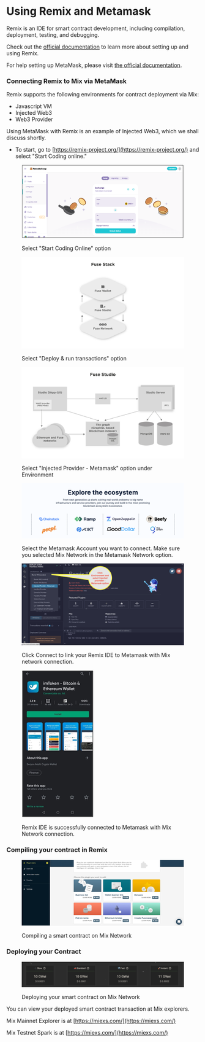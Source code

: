 # Using Remix and Metamask

Remix is an IDE for smart contract development, including compilation, deployment, testing, and debugging.

Check out the [official documentation](https://remix-ide.readthedocs.io/en/latest/) to learn more about setting up and using Remix.

For help setting up MetaMask, please visit [the official documentation](https://metamask.zendesk.com/hc/en-us).

### Connecting Remix to Mix via MetaMask <a href="#connecting-remix-to-gnosis-via-metamask" id="connecting-remix-to-gnosis-via-metamask"></a>

Remix supports the following environments for contract deployment via Mix:

* Javascript VM
* Injected Web3
* Web3 Provider

Using MetaMask with Remix is an example of Injected Web3, which we shall discuss shortly.

* To start, go to [https://remix-project.org/](https://remix-project.org/) and select "Start Coding online."

<figure><img src="../../.gitbook/assets/image (15).png" alt=""><figcaption><p>Select "Start Coding Online" option</p></figcaption></figure>

<figure><img src="../../.gitbook/assets/image (17).png" alt=""><figcaption><p>Select "Deploy &#x26; run transactions" option</p></figcaption></figure>

<figure><img src="../../.gitbook/assets/image (19).png" alt=""><figcaption><p>Select "Injected Provider - Metamask" option under Environment</p></figcaption></figure>

<figure><img src="../../.gitbook/assets/image (31).png" alt=""><figcaption><p>Select the Metamask Account you want to connect. Make sure you selected Mix Network in the Metamask Network option.</p></figcaption></figure>

<figure><img src="../../.gitbook/assets/image (18).png" alt=""><figcaption><p>Click Connect to link your Remix IDE to Metamask with Mix network connection.</p></figcaption></figure>

<figure><img src="../../.gitbook/assets/image (2).png" alt=""><figcaption><p>Remix IDE is successfully connected to Metamask with Mix Network connection.</p></figcaption></figure>

### Compiling your contract in Remix <a href="#compiling-your-contract-in-remix" id="compiling-your-contract-in-remix"></a>

<figure><img src="../../.gitbook/assets/image (27).png" alt=""><figcaption><p>Compiling a smart contract on Mix Network</p></figcaption></figure>

### Deploying your Contract <a href="#deploying-your-contract" id="deploying-your-contract"></a>

<figure><img src="../../.gitbook/assets/image.png" alt=""><figcaption><p>Deploying your smart contract on Mix Network</p></figcaption></figure>

You can view your deployed smart contract transaction at Mix explorers.

Mix Mainnet Explorer is at [https://miexs.com/](https://miexs.com/)

Mix Testnet Spark is at [https://miexs.com/](https://miexs.com/)
